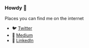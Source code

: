 ### Howdy :wave:

Places you can find me on the internet

- :bird: [Twitter](https://twitter.com/JTMcMenemy)
- :pencil: [Medium](https://medium.com/@McMenemy)
- :bust_in_silhouette: [LinkedIn](https://www.linkedin.com/in/jt-josh-mcmenemy-271980140/) 


<!--
**McMenemy/mcmenemy** is a ✨ _special_ ✨ repository because its `README.md` (this file) appears on your GitHub profile.

Here are some ideas to get you started:

- 🔭 I’m currently working on ...
- 🌱 I’m currently learning ...
- 👯 I’m looking to collaborate on ...
- 🤔 I’m looking for help with ...
- 💬 Ask me about ...
- 📫 How to reach me: ...
- 😄 Pronouns: ...
- ⚡ Fun fact: ...
-->

